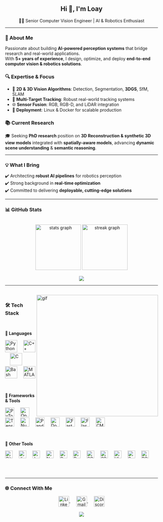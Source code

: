 <h2 align="center">Hi 👋, I'm Loay</h2>
<p align="center">👨‍💻 Senior Computer Vision Engineer | AI & Robotics Enthusiast</p>

---

### 🚀 About Me  
Passionate about building **AI-powered perception systems** that bridge research and real-world applications.  
With **5+ years of experience**, I design, optimize, and deploy **end-to-end computer vision & robotics solutions**.  



### 🔍 Expertise & Focus  
- 🧠 **2D & 3D Vision Algorithms**: Detection, Segmentation, **3DGS**, SfM, SLAM  
- 🎯 **Multi-Target Tracking**: Robust real-world tracking systems  
- 🌐 **Sensor Fusion**: RGB, RGB-D, and LiDAR integration  
- 🐧 **Deployment**: Linux & Docker for scalable production  

### 📚 Current Research  
🎓 Seeking **PhD research** position on **3D Reconstruction & synthetic 3D view models** integrated with **spatially-aware models**, advancing **dynamic scene understanding** & **semantic reasoning**.  

---

### 💡 What I Bring  
✔️ Architecting **robust AI pipelines** for robotics perception  
✔️ Strong background in **real-time optimization**  
✔️ Committed to delivering **deployable, cutting-edge solutions**  

---

### 📊 GitHub Stats  
<br>
<div align="center">
  <img src="https://github-readme-stats.vercel.app/api?username=loaywael&show_icons=true&theme=dark&hide_border=true" height="150" alt="stats graph" />
  <img src="https://streak-stats.demolab.com?user=loaywael&theme=dark&hide_border=true" height="150" alt="streak graph" />
</div>
<br>
<div align="center">
  <img src="https://github-profile-trophy.vercel.app?username=loaywael&theme=algolia&no-frame=true&no-bg=true" />
</div>

---
<br>

<img src="https://media.tenor.com/OvqEKxnx_9QAAAAM/shanks-one-piece.gif" align="right" height="400" alt="gif" />

### 🛠️ Tech Stack
<br>
<!-- Right sidebar GIF -->

<!-- Languages -->
<p><strong>🔗 Languages</strong></p>  
<p>
  <img src="https://cdn.jsdelivr.net/gh/devicons/devicon/icons/python/python-original.svg" height="40" alt="Python" />
  <img width="12"/>
  <img src="https://cdn.jsdelivr.net/gh/devicons/devicon/icons/cplusplus/cplusplus-original.svg" height="40" alt="C++" />
  <img width="12"/>
  <img src="https://cdn.jsdelivr.net/gh/devicons/devicon/icons/c/c-original.svg" height="40" alt="C" />
  <img width="12"/>
  <img src="https://cdn.simpleicons.org/gnubash/4EAA25" height="40" alt="Bash" />
  <img width="12"/>
  <img src="https://cdn.jsdelivr.net/gh/devicons/devicon/icons/matlab/matlab-original.svg" height="40" alt="MATLAB" />
</p>
<br>
<!-- Frameworks -->
<p><strong>🧰 Frameworks &amp; Tools</strong></p>  
<p>
  <img src="https://cdn.simpleicons.org/pytorch/EE4C2C" height="30" alt="PyTorch" />
  <img width="12"/>
  <img src="https://cdn.jsdelivr.net/gh/devicons/devicon/icons/opencv/opencv-original.svg" height="30" alt="OpenCV" />
  <img width="12"/>
  <img src="https://cdn.simpleicons.org/tensorflow/FF6F00" height="30" alt="TensorFlow" />
  <img width="12"/>
  <img src="https://cdn.jsdelivr.net/gh/devicons/devicon/icons/numpy/numpy-original.svg" height="30" alt="NumPy" />
  <img width="12"/>
  <img src="https://cdn.jsdelivr.net/gh/devicons/devicon/icons/pandas/pandas-original.svg" height="30" alt="Pandas" />
  <img width="12"/>
  <img src="https://skillicons.dev/icons?i=docker" height="30" alt="Docker" />
  <img width="12"/>
  <img src="https://skillicons.dev/icons?i=fastapi" height="30" alt="FastAPI" />
  <img width="12"/>
  <img src="https://skillicons.dev/icons?i=flask" height="30" alt="Flask" />
  <img width="12"/>
  <img src="https://cdn.jsdelivr.net/gh/devicons/devicon/icons/cmake/cmake-original.svg" height="30" alt="CMake" />
</p><br>
<!-- Other Tools -->
<p><strong>🧩 Other Tools</strong></p>  
<p>
  <img src="https://cdn.jsdelivr.net/gh/devicons/devicon/icons/git/git-original.svg" height="25" alt="Git" />
  <img width="12"/>
  <img src="https://cdn.jsdelivr.net/gh/devicons/devicon/icons/jira/jira-original.svg" height="25" alt="Jira" />
  <img width="12"/>
  <img src="https://cdn.simpleicons.org/jupyter/F37626" height="25" alt="Jupyter" />
  <img width="12"/>
  <img src="https://cdn.jsdelivr.net/gh/devicons/devicon/icons/notion/notion-original.svg" height="25" alt="Notion" />
  <img width="12"/>
  <img src="https://cdn.jsdelivr.net/gh/devicons/devicon/icons/opengl/opengl-original.svg" height="25" alt="OpenGL" />
  <img width="12"/>
  <img src="https://cdn.jsdelivr.net/gh/devicons/devicon/icons/raspberrypi/raspberrypi-original.svg" height="25" alt="Raspberry Pi" />
  <img width="12"/>
  <img src="https://cdn.jsdelivr.net/gh/devicons/devicon/icons/sqlite/sqlite-original.svg" height="25" alt="SQLite" />
  <img width="12"/>
  <img src="https://cdn.jsdelivr.net/gh/devicons/devicon/icons/ssh/ssh-original.svg" height="25" alt="SSH" />
  <img width="12"/>
  <img src="https://cdn.simpleicons.org/ubuntu/E95420" height="25" alt="Ubuntu" />
  <img width="12"/>
  <img src="https://cdn.jsdelivr.net/gh/devicons/devicon/icons/sourcetree/sourcetree-original.svg" height="25" alt="Sourcetree" />
  <img width="12"/>
  <img src="https://skillicons.dev/icons?i=ros" height="25" alt="ROS" />
</p><br><br>

---

### 🌐 Connect With Me  

<div align="center">
  <a href="https://www.linkedin.com/in/loaywael/" target="_blank">
    <img src="https://raw.githubusercontent.com/maurodesouza/profile-readme-generator/master/src/assets/icons/social/linkedin/default.svg" width="35" alt="LinkedIn" valign="middle"/>
  </a>
  &nbsp;&nbsp;&nbsp;&nbsp;
  <a href="mailto:loaywaelxii@gmail.com" target="_blank">
    <img src="https://raw.githubusercontent.com/maurodesouza/profile-readme-generator/master/src/assets/icons/social/gmail/default.svg" width="35" alt="Gmail" valign="middle"/>
  </a>
  &nbsp;&nbsp;&nbsp;&nbsp;
  <a href="https://discordapp.com/users/123456789012345678" target="_blank">
    <img src="https://raw.githubusercontent.com/maurodesouza/profile-readme-generator/master/src/assets/icons/social/discord/default.svg" width="35" alt="Discord" valign="middle"/>
  </a>
</div>
<br>

<div align="center">
  <img src="https://visitor-badge.laobi.icu/badge?page_id=loaywael.loaywael" />
</div>
